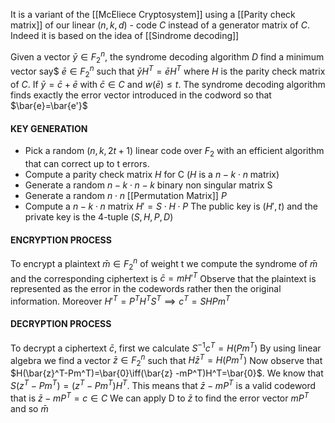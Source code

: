 It is a variant of the [[McEliece Cryptosystem]] using a [[Parity check matrix]] of our linear $(n,k,d)$ - code $C$ instead of a generator matrix of $C$. Indeed it is based on the idea of [[Sindrome decoding]]

Given a vector $\bar{y} \in F_{2}^n$, the syndrome decoding algorithm $D$ find a minimum vector say$
$\bar{e} \in F_{2}^n$ such that $\bar{y}H^T = \bar{e}H^T$ where $H$ is the parity check matrix of $C$. If $\bar{y}=\bar{c}+\bar{e}$ with $\bar{c} \in C$ and $w(\bar{e}) \leq t$. The syndrome decoding algorithm finds exactly the error vector introduced in the codword so that $\bar{e}=\bar{e'}$


#### KEY GENERATION

- Pick a random $(n,k,2t+1)$ linear code over $F_{2}$ with an efficient algorithm that can correct up to t errors.
- Compute a parity check matrix $H$ for C ($H$ is a $n-k\cdot n$ matrix)
- Generate a random $n-k\cdot n-k$ binary non singular matrix S
- Generate a random $n\cdot n$ [[Permutation Matrix]] $P$
- Compute a $n-k\cdot n$ matrix $H'=S\cdot H\cdot P$
The public key is $(H',t)$ and the private key is the 4-tuple $(S,H,P,D)$

#### ENCRYPTION PROCESS
To encrypt a plaintext $\bar{m} \in F_{2}^n$ of weight t we compute the syndrome of $\bar{m}$ and the corresponding ciphertext is $\bar{c}=mH'^{T}$ 
Observe that the plaintext is represented as the error in the codewords rather then the original information.
Moreover $H'^T = P^T H^TS^T \implies c^T = SHPm^T$

#### DECRYPTION PROCESS
To decrypt a ciphertext $\bar{c}$, first we calculate $S^{-1}c^T=H(Pm^T)$
By using linear algebra we find a vector $\bar{z} \in F_{2}^n$ such that $H\bar{z}^T =H(Pm^T)$
Now observe that $H(\bar{z}^T-Pm^T)=\bar{0}\iff(\bar{z} -mP^T)H^T=\bar{0}$.
We know that $S(z^T-Pm^T)=(z^T-Pm^T)H^T$. This means that $\bar{z}-mP^T$ is a valid codeword that is $\bar{z}-mP^T=c \in C$
We can apply D to $\bar{z}$ to find the error vector $mP^T$ and so $\bar{m}$
